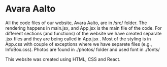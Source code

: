 # Avara Aalto

All the code files of our website, Avara Aalto, are in /src/ folder. The rendering happens in main.jsx, and App.jsx is the main file of the code. For different sections (and functions) of the website we have created separate .jsx files and they are being called in App.jsx . Most of the styling is in App.css with couple of exceptions where we have separete files (e.g., InfoBox.css). Photos are found in ./photos/ folder and used font in ./fonts/

This website was created using HTML, CSS and React.